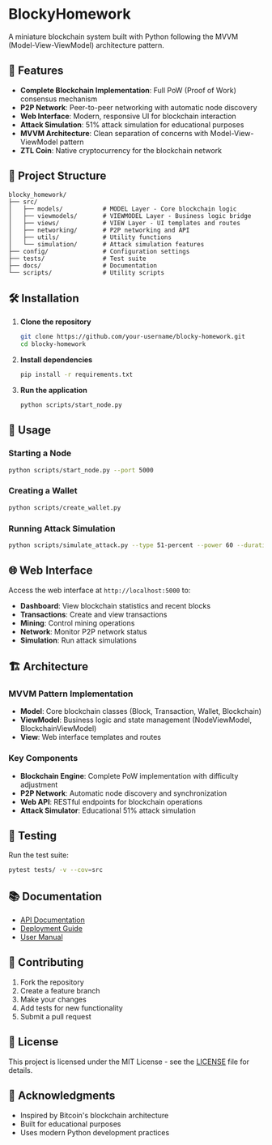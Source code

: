 # BlockyHomework

A miniature blockchain system built with Python following the MVVM (Model-View-ViewModel) architecture pattern.

## 🚀 Features

- **Complete Blockchain Implementation**: Full PoW (Proof of Work) consensus mechanism
- **P2P Network**: Peer-to-peer networking with automatic node discovery
- **Web Interface**: Modern, responsive UI for blockchain interaction
- **Attack Simulation**: 51% attack simulation for educational purposes
- **MVVM Architecture**: Clean separation of concerns with Model-View-ViewModel pattern
- **ZTL Coin**: Native cryptocurrency for the blockchain network

## 📁 Project Structure

```
blocky_homework/
├── src/
│   ├── models/           # MODEL Layer - Core blockchain logic
│   ├── viewmodels/       # VIEWMODEL Layer - Business logic bridge
│   ├── views/            # VIEW Layer - UI templates and routes
│   ├── networking/       # P2P networking and API
│   ├── utils/            # Utility functions
│   └── simulation/       # Attack simulation features
├── config/               # Configuration settings
├── tests/                # Test suite
├── docs/                 # Documentation
└── scripts/              # Utility scripts
```

## 🛠️ Installation

1. **Clone the repository**
   ```bash
   git clone https://github.com/your-username/blocky-homework.git
   cd blocky-homework
   ```

2. **Install dependencies**
   ```bash
   pip install -r requirements.txt
   ```

3. **Run the application**
   ```bash
   python scripts/start_node.py
   ```

## 🎯 Usage

### Starting a Node
```bash
python scripts/start_node.py --port 5000
```

### Creating a Wallet
```bash
python scripts/create_wallet.py
```

### Running Attack Simulation
```bash
python scripts/simulate_attack.py --type 51-percent --power 60 --duration 60
```

## 🌐 Web Interface

Access the web interface at `http://localhost:5000` to:

- **Dashboard**: View blockchain statistics and recent blocks
- **Transactions**: Create and view transactions
- **Mining**: Control mining operations
- **Network**: Monitor P2P network status
- **Simulation**: Run attack simulations

## 🏗️ Architecture

### MVVM Pattern Implementation

- **Model**: Core blockchain classes (Block, Transaction, Wallet, Blockchain)
- **ViewModel**: Business logic and state management (NodeViewModel, BlockchainViewModel)
- **View**: Web interface templates and routes

### Key Components

- **Blockchain Engine**: Complete PoW implementation with difficulty adjustment
- **P2P Network**: Automatic node discovery and synchronization
- **Web API**: RESTful endpoints for blockchain operations
- **Attack Simulator**: Educational 51% attack simulation

## 🧪 Testing

Run the test suite:
```bash
pytest tests/ -v --cov=src
```

## 📚 Documentation

- [API Documentation](docs/api_documentation.md)
- [Deployment Guide](docs/deployment_guide.md)
- [User Manual](docs/user_manual.md)

## 🤝 Contributing

1. Fork the repository
2. Create a feature branch
3. Make your changes
4. Add tests for new functionality
5. Submit a pull request

## 📄 License

This project is licensed under the MIT License - see the [LICENSE](LICENSE) file for details.

## 🙏 Acknowledgments

- Inspired by Bitcoin's blockchain architecture
- Built for educational purposes
- Uses modern Python development practices



